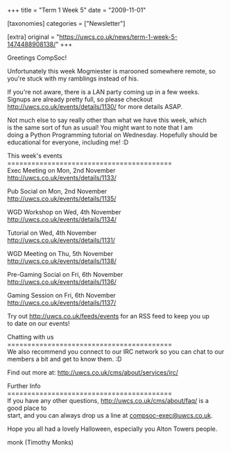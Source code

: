 +++
title = "Term 1 Week 5"
date = "2009-11-01"

[taxonomies]
categories = ["Newsletter"]

[extra]
original = "https://uwcs.co.uk/news/term-1-week-5-1474488908138/"
+++

Greetings CompSoc\!

Unfortunately this week Mogmiester is marooned somewhere remote, so  
you're stuck with my ramblings instead of his.

If you're not aware, there is a LAN party coming up in a few weeks.  
Signups are already pretty full, so please checkout  
http://uwcs.co.uk/events/details/1130/ for more details ASAP.

Not much else to say really other than what we have this week, which  
is the same sort of fun as usual\! You might want to note that I am  
doing a Python Programming tutorial on Wednesday. Hopefully should be  
educational for everyone, including me\! :D

This week's events  
\=========================================  
Exec Meeting on Mon, 2nd November  
http://uwcs.co.uk/events/details/1133/

Pub Social on Mon, 2nd November  
http://uwcs.co.uk/events/details/1135/

WGD Workshop on Wed, 4th November  
http://uwcs.co.uk/events/details/1134/

Tutorial on Wed, 4th November  
http://uwcs.co.uk/events/details/1131/

WGD Meeting on Thu, 5th November  
http://uwcs.co.uk/events/details/1138/

Pre-Gaming Social on Fri, 6th November  
http://uwcs.co.uk/events/details/1136/

Gaming Session on Fri, 6th November  
http://uwcs.co.uk/events/details/1137/

Try out http://uwcs.co.uk/feeds/events for an RSS feed to keep you up  
to date on our events\!

Chatting with us  
\=========================================  
We also recommend you connect to our IRC network so you can chat to our  
members a bit and get to know them. :D

Find out more at: http://uwcs.co.uk/cms/about/services/irc/

Further Info  
\=========================================  
If you have any other questions, http://uwcs.co.uk/cms/about/faq/ is a  
good place to  
start, and you can always drop us a line at compsoc-exec@uwcs.co.uk.

Hope you all had a lovely Halloween, especially you Alton Towers people.

monk (Timothy Monks)

